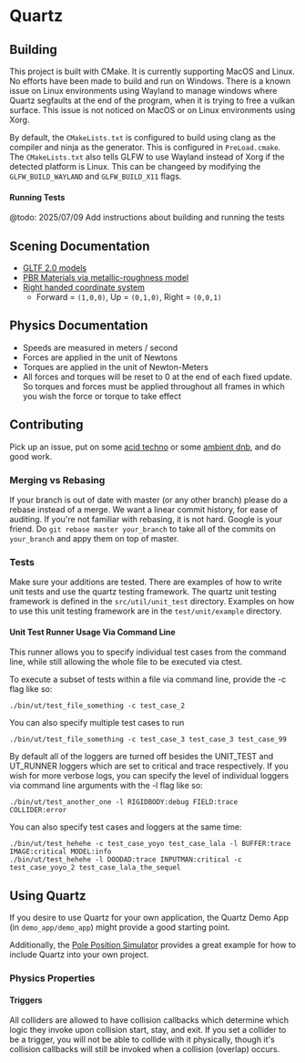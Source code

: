# Quartz

## Building
This project is built with CMake. It is currently supporting MacOS and Linux. No efforts have been made to build and run on Windows. There is a known issue on Linux environments using Wayland to manage windows where Quartz segfaults at the end of the program, when it is trying to free a vulkan surface. This issue is not noticed on MacOS or on Linux environments using Xorg.

By default, the `CMakeLists.txt` is configured to build using clang as the compiler and ninja as the generator. This is configured in `PreLoad.cmake`.
The `CMakeLists.txt` also tells GLFW to use Wayland instead of Xorg if the detected platform is Linux. This can be changeed by modifying the `GLFW_BUILD_WAYLAND` and `GLFW_BUILD_X11` flags.

#### Running Tests

@todo: 2025/07/09 Add instructions about building and running the tests

## Scening Documentation
- [GLTF 2.0 models](https://registry.khronos.org/glTF/specs/2.0/glTF-2.0.html)
- [PBR Materials via metallic-roughness model](https://registry.khronos.org/glTF/specs/2.0/glTF-2.0.html#materials)
- [Right handed coordinate system](https://registry.khronos.org/glTF/specs/2.0/glTF-2.0.html#coordinate-system-and-units)
    - Forward = `(1,0,0)`, Up = `(0,1,0)`, Right = `(0,0,1)`

## Physics Documentation
- Speeds are measured in meters / second
- Forces are applied in the unit of Newtons
- Torques are applied in the unit of Newton-Meters
- All forces and torques will be reset to 0 at the end of each fixed update. So torques and forces must be applied throughout all frames in which you wish the force or torque to take effect

## Contributing
Pick up an issue, put on some [acid techno](https://soundcloud.com/intercell/kiki-at-intercell-acid-night-2020?si=ef2408dbdc3146369b2ea2264687329a&utm_source=clipboard&utm_medium=text&utm_campaign=social_sharing) or some [ambient dnb](https://soundcloud.com/deep-z-lost-in-heaven/lost-in-heaven-131-dnb-mix-april-2023-atmospheric-liquid-drum-and-bass?si=767ead2f66584ef2a8a62ac51ef785a2&utm_source=clipboard&utm_medium=text&utm_campaign=social_sharing), and do good work.

### Merging vs Rebasing
If your branch is out of date with master (or any other branch) please do a rebase instead of a merge. We want a linear commit history, for ease of auditing. If you're not familiar with rebasing, it is not hard. Google is your friend.
Do `git rebase master your_branch` to take all of the commits on `your_branch` and appy them on top of master.

### Tests

Make sure your additions are tested. There are examples of how to write unit tests and use the quartz testing framework.
The quartz unit testing framework is defined in the `src/util/unit_test` directory.
Examples on how to use this unit testing framework are in the `test/unit/example` directory.

#### Unit Test Runner Usage Via Command Line

This runner allows you to specify individual test cases from the command line, while still allowing the whole file to be executed via ctest.

To execute a subset of tests within a file via command line, provide the -c flag like so:
```
./bin/ut/test_file_something -c test_case_2
```
You can also specify multiple test cases to run
```
./bin/ut/test_file_something -c test_case_3 test_case_3 test_case_99
```

By default all of the loggers are turned off besides the UNIT_TEST and UT_RUNNER loggers which are set to critical and trace respectively.
If you wish for more verbose logs, you can specify the level of individual loggers via command line arguments with the -l flag like so:
```
./bin/ut/test_another_one -l RIGIDBODY:debug FIELD:trace COLLIDER:error
```

You can also specify test cases and loggers at the same time:
```
./bin/ut/test_hehehe -c test_case_yoyo test_case_lala -l BUFFER:trace IMAGE:critical MODEL:info
./bin/ut/test_hehehe -l DOODAD:trace INPUTMAN:critical -c test_case_yoyo_2 test_case_lala_the_sequel
```


## Using Quartz
If you desire to use Quartz for your own application, the Quartz Demo App (in `demo_app/demo_app`) might provide a good starting point.

Additionally, the [Pole Position Simulator](https://github.com/KingLineSoftworks/PolePosition) provides a great example for how to include Quartz into your own project.

### Physics Properties

#### Triggers
All colliders are allowed to have collision callbacks which determine which logic they invoke upon collision start, stay, and exit.
If you set a collider to be a trigger, you will not be able to collide with it physically, though it's collision callbacks will still be invoked when a collision (overlap) occurs.
